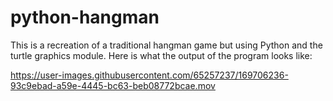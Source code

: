 # python-hangman
This is a recreation of a traditional hangman game but using Python and the turtle graphics module. Here is what the output of the program looks like:

https://user-images.githubusercontent.com/65257237/169706236-93c9ebad-a59e-4445-bc63-beb08772bcae.mov

